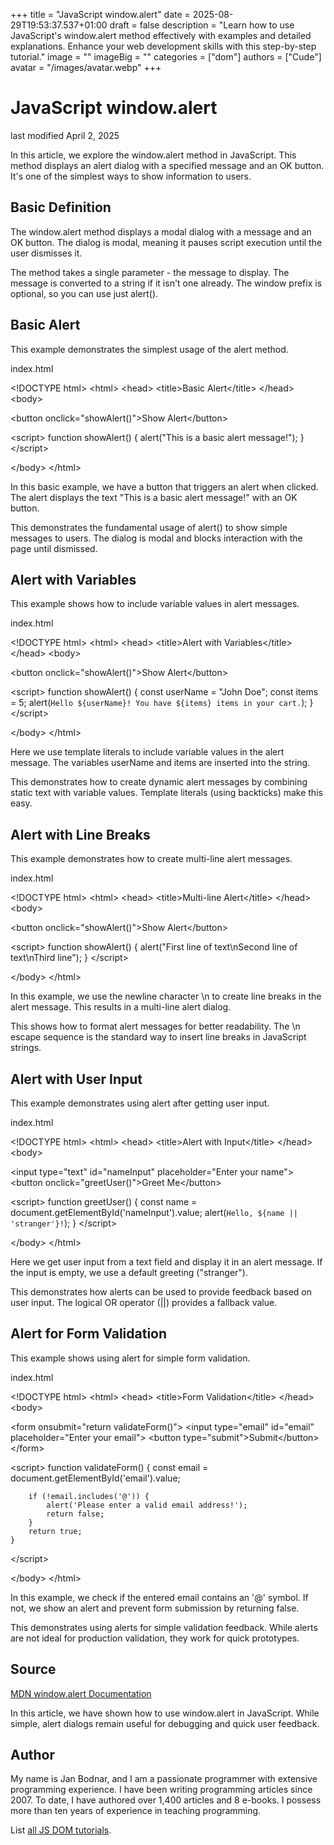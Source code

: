 +++
title = "JavaScript window.alert"
date = 2025-08-29T19:53:37.537+01:00
draft = false
description = "Learn how to use JavaScript's window.alert method effectively with examples and detailed explanations. Enhance your web development skills with this step-by-step tutorial."
image = ""
imageBig = ""
categories = ["dom"]
authors = ["Cude"]
avatar = "/images/avatar.webp"
+++

# JavaScript window.alert

last modified April 2, 2025

In this article, we explore the window.alert method in JavaScript.
This method displays an alert dialog with a specified message and an OK button.
It's one of the simplest ways to show information to users.

## Basic Definition

The window.alert method displays a modal dialog with a message and
an OK button. The dialog is modal, meaning it pauses script execution until the
user dismisses it.

The method takes a single parameter - the message to display. The message is
converted to a string if it isn't one already. The window prefix
is optional, so you can use just alert().

## Basic Alert

This example demonstrates the simplest usage of the alert method.

index.html
    

&lt;!DOCTYPE html&gt;
&lt;html&gt;
&lt;head&gt;
    &lt;title&gt;Basic Alert&lt;/title&gt;
&lt;/head&gt;
&lt;body&gt;

&lt;button onclick="showAlert()"&gt;Show Alert&lt;/button&gt;

&lt;script&gt;
    function showAlert() {
        alert("This is a basic alert message!");
    }
&lt;/script&gt;

&lt;/body&gt;
&lt;/html&gt;

In this basic example, we have a button that triggers an alert when clicked.
The alert displays the text "This is a basic alert message!" with an OK button.

This demonstrates the fundamental usage of alert() to show simple
messages to users. The dialog is modal and blocks interaction with the page
until dismissed.

## Alert with Variables

This example shows how to include variable values in alert messages.

index.html
    

&lt;!DOCTYPE html&gt;
&lt;html&gt;
&lt;head&gt;
    &lt;title&gt;Alert with Variables&lt;/title&gt;
&lt;/head&gt;
&lt;body&gt;

&lt;button onclick="showAlert()"&gt;Show Alert&lt;/button&gt;

&lt;script&gt;
    function showAlert() {
        const userName = "John Doe";
        const items = 5;
        alert(`Hello ${userName}! You have ${items} items in your cart.`);
    }
&lt;/script&gt;

&lt;/body&gt;
&lt;/html&gt;

Here we use template literals to include variable values in the alert message.
The variables userName and items are inserted into
the string.

This demonstrates how to create dynamic alert messages by combining static text
with variable values. Template literals (using backticks) make this easy.

## Alert with Line Breaks

This example demonstrates how to create multi-line alert messages.

index.html
    

&lt;!DOCTYPE html&gt;
&lt;html&gt;
&lt;head&gt;
    &lt;title&gt;Multi-line Alert&lt;/title&gt;
&lt;/head&gt;
&lt;body&gt;

&lt;button onclick="showAlert()"&gt;Show Alert&lt;/button&gt;

&lt;script&gt;
    function showAlert() {
        alert("First line of text\nSecond line of text\nThird line");
    }
&lt;/script&gt;

&lt;/body&gt;
&lt;/html&gt;

In this example, we use the newline character \n to create line
breaks in the alert message. This results in a multi-line alert dialog.

This shows how to format alert messages for better readability. The \n
escape sequence is the standard way to insert line breaks in JavaScript strings.

## Alert with User Input

This example demonstrates using alert after getting user input.

index.html
    

&lt;!DOCTYPE html&gt;
&lt;html&gt;
&lt;head&gt;
    &lt;title&gt;Alert with Input&lt;/title&gt;
&lt;/head&gt;
&lt;body&gt;

&lt;input type="text" id="nameInput" placeholder="Enter your name"&gt;
&lt;button onclick="greetUser()"&gt;Greet Me&lt;/button&gt;

&lt;script&gt;
    function greetUser() {
        const name = document.getElementById('nameInput').value;
        alert(`Hello, ${name || 'stranger'}!`);
    }
&lt;/script&gt;

&lt;/body&gt;
&lt;/html&gt;

Here we get user input from a text field and display it in an alert message.
If the input is empty, we use a default greeting ("stranger").

This demonstrates how alerts can be used to provide feedback based on user
input. The logical OR operator (||) provides a fallback value.

## Alert for Form Validation

This example shows using alert for simple form validation.

index.html
    

&lt;!DOCTYPE html&gt;
&lt;html&gt;
&lt;head&gt;
    &lt;title&gt;Form Validation&lt;/title&gt;
&lt;/head&gt;
&lt;body&gt;

&lt;form onsubmit="return validateForm()"&gt;
    &lt;input type="email" id="email" placeholder="Enter your email"&gt;
    &lt;button type="submit"&gt;Submit&lt;/button&gt;
&lt;/form&gt;

&lt;script&gt;
    function validateForm() {
        const email = document.getElementById('email').value;
        
        if (!email.includes('@')) {
            alert('Please enter a valid email address!');
            return false;
        }
        return true;
    }
&lt;/script&gt;

&lt;/body&gt;
&lt;/html&gt;

In this example, we check if the entered email contains an '@' symbol. If not,
we show an alert and prevent form submission by returning false.

This demonstrates using alerts for simple validation feedback. While alerts are
not ideal for production validation, they work for quick prototypes.

## Source

[MDN window.alert Documentation](https://developer.mozilla.org/en-US/docs/Web/API/Window/alert)

In this article, we have shown how to use window.alert in JavaScript.
While simple, alert dialogs remain useful for debugging and quick user feedback.

## Author

My name is Jan Bodnar, and I am a passionate programmer with extensive
programming experience. I have been writing programming articles since 2007.
To date, I have authored over 1,400 articles and 8 e-books. I possess more
than ten years of experience in teaching programming.

List [all JS DOM tutorials](/all/#dom).